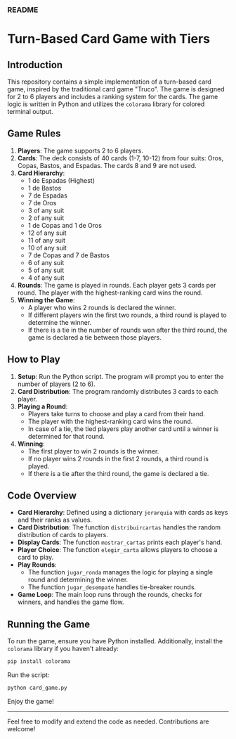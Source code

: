 ### README

# Turn-Based Card Game with Tiers

## Introduction

This repository contains a simple implementation of a turn-based card game, inspired by the traditional card game "Truco". The game is designed for 2 to 6 players and includes a ranking system for the cards. The game logic is written in Python and utilizes the `colorama` library for colored terminal output.

## Game Rules

1. **Players**: The game supports 2 to 6 players.
2. **Cards**: The deck consists of 40 cards (1-7, 10-12) from four suits: Oros, Copas, Bastos, and Espadas. The cards 8 and 9 are not used.
3. **Card Hierarchy**:
   - 1 de Espadas (Highest)
   - 1 de Bastos
   - 7 de Espadas
   - 7 de Oros
   - 3 of any suit
   - 2 of any suit
   - 1 de Copas and 1 de Oros
   - 12 of any suit
   - 11 of any suit
   - 10 of any suit
   - 7 de Copas and 7 de Bastos
   - 6 of any suit
   - 5 of any suit
   - 4 of any suit
4. **Rounds**: The game is played in rounds. Each player gets 3 cards per round. The player with the highest-ranking card wins the round.
5. **Winning the Game**:
   - A player who wins 2 rounds is declared the winner.
   - If different players win the first two rounds, a third round is played to determine the winner.
   - If there is a tie in the number of rounds won after the third round, the game is declared a tie between those players.

## How to Play

1. **Setup**: Run the Python script. The program will prompt you to enter the number of players (2 to 6).
2. **Card Distribution**: The program randomly distributes 3 cards to each player.
3. **Playing a Round**: 
   - Players take turns to choose and play a card from their hand.
   - The player with the highest-ranking card wins the round.
   - In case of a tie, the tied players play another card until a winner is determined for that round.
4. **Winning**:
   - The first player to win 2 rounds is the winner.
   - If no player wins 2 rounds in the first 2 rounds, a third round is played.
   - If there is a tie after the third round, the game is declared a tie.

## Code Overview

- **Card Hierarchy**: Defined using a dictionary `jerarquia` with cards as keys and their ranks as values.
- **Card Distribution**: The function `distribuircartas` handles the random distribution of cards to players.
- **Display Cards**: The function `mostrar_cartas` prints each player's hand.
- **Player Choice**: The function `elegir_carta` allows players to choose a card to play.
- **Play Rounds**: 
  - The function `jugar_ronda` manages the logic for playing a single round and determining the winner.
  - The function `jugar_desempate` handles tie-breaker rounds.
- **Game Loop**: The main loop runs through the rounds, checks for winners, and handles the game flow.

## Running the Game

To run the game, ensure you have Python installed. Additionally, install the `colorama` library if you haven't already:

```sh
pip install colorama
```

Run the script:

```sh
python card_game.py
```


Enjoy the game!

---

Feel free to modify and extend the code as needed. Contributions are welcome!
